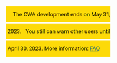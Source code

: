 <p align="center">
 <a href="https://coronawarn.app/en/faq/results/#ramp_down"><img width=282 src="https://raw.githubusercontent.com/corona-warn-app/.github/main/assets/End_of_Development_Banner_1.png"></a><a href="https://coronawarn.app/en/faq/results/#ramp_down"><img width=282 src="https://raw.githubusercontent.com/corona-warn-app/.github/main/assets/End_of_Development_Banner_2.png"></a><a href="https://coronawarn.app/en/faq/results/#ramp_down"><img width=282 src="https://raw.githubusercontent.com/corona-warn-app/.github/main/assets/End_of_Development_Banner_3.png"></a>
</p>
